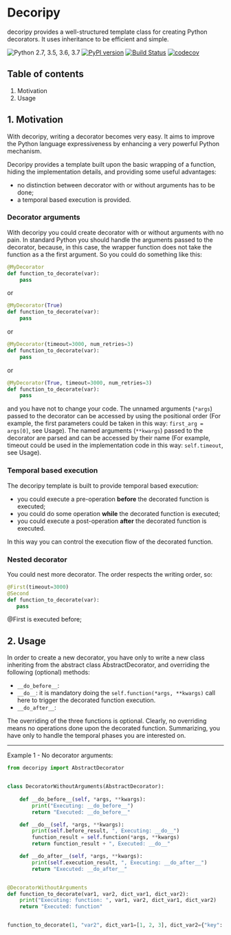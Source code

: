 # Decoripy
decoripy provides a well-structured template class for creating Python decorators. It uses inheritance to be efficient 
and simple.

![Python 2.7, 3.5, 3.6, 3.7](https://img.shields.io/badge/python-%203.3%2C%203.4%2C%203.5%2C%203.6%2C%203.7-blue.svg)
[![PyPI version](https://badge.fury.io/py/decoripy.svg)](https://badge.fury.io/py/decoripy)
[![Build Status](https://travis-ci.org/gioelecrispo/decoripy.svg?branch=master)](https://travis-ci.org/gioelecrispo/decoripy)
[![codecov](https://codecov.io/gh/gioelecrispo/decoripy/branch/master/graph/badge.svg)](https://codecov.io/gh/gioelecrispo/decoripy)

## Table of contents
1. Motivation
2. Usage

## 1. Motivation
With decoripy, writing a decorator becomes very easy. It aims to improve the Python language expressiveness by 
enhancing a very powerful Python mechanism.

Decoripy provides a template built upon the basic wrapping of a function, hiding the implementation details, and
providing some useful advantages:
 - no distinction between decorator with or without arguments has to be done;
 - a temporal based execution is provided. 

### Decorator arguments
With decoripy you could create decorator with or without arguments with no pain.
In standard Python you should handle the arguments passed to the decorator, because, in this case, the wrapper 
function does not take the function as a the first argument.
So you could do something like this:
```python
@MyDecorator
def function_to_decorate(var):
    pass
```
or 
```python
@MyDecorator(True)
def function_to_decorate(var):
    pass
```
or 
```python
@MyDecorator(timeout=3000, num_retries=3)
def function_to_decorate(var):
    pass
```
or 
```python
@MyDecorator(True, timeout=3000, num_retries=3)
def function_to_decorate(var):
    pass
```
and you have not to change your code. 
The unnamed arguments (```*args```) passed to the decorator can be accessed by using the positional order (For example, 
the first parameters could be taken in this way: ```first_arg = args[0]```, see Usage).
The named arguments (```**kwargs```) passed to the decorator are parsed and can be accessed by their name (For example, 
timeout could be used in the implementation code in this way: ```self.timeout```, see Usage).


### Temporal based execution
The decoripy template is built to provide temporal based execution:
 - you could execute a pre-operation **before** the decorated function is executed;
 - you could do some operation **while** the decorated function is executed;
 - you could execute a post-operation **after** the decorated function is executed.

In this way you can control the execution flow of the decorated function.

### Nested decorator
You could nest more decorator. The order respects the writing order, so:
 ```python
@First(timeout=3000)
@Second
def function_to_decorate(var):
    pass
```
@First is executed before; 
 
## 2. Usage
In order to create a new decorator, you have only to write a new class inheriting from the
abstract class AbstractDecorator, and overriding the following (optional) methods:
 - ```__do_before__```: 
 - ```__do__```: it is mandatory doing the ```self.function(*args, **kwargs)``` call here to trigger the
 decorated function execution.
 - ```__do_after__```:


The overriding of the three functions is optional. Clearly, no overriding means no
operations done upon the decorated function.
Summarizing, you have only to handle the temporal phases you are interested on.
 
---
 
Example 1 - No decorator arguments:

```python
from decoripy import AbstractDecorator


class DecoratorWithoutArguments(AbstractDecorator):
    
    def __do_before__(self, *args, **kwargs):
        print("Executing: __do_before__")
        return "Executed: __do_before__"

    def __do__(self, *args, **kwargs):
        print(self.before_result, ", Executing: __do__")
        function_result = self.function(*args, **kwargs)
        return function_result + ", Executed: __do__"

    def __do_after__(self, *args, **kwargs):
        print(self.execution_result, ", Executing: __do_after__")
        return "Executed: __do_after__"


@DecoratorWithoutArguments
def function_to_decorate(var1, var2, dict_var1, dict_var2):
    print("Executing: function: ", var1, var2, dict_var1, dict_var2)
    return "Executed: function"


function_to_decorate(1, "var2", dict_var1=[1, 2, 3], dict_var2={"key": "value"})
```

